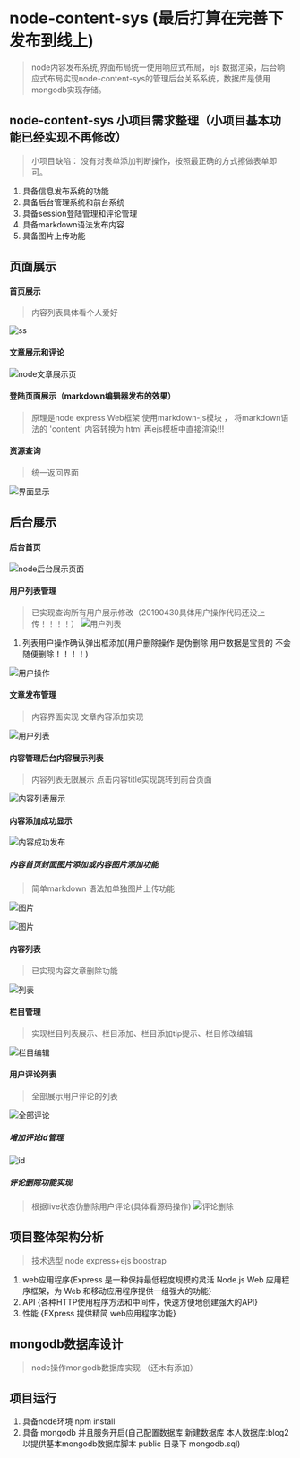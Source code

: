 # node-content-sys (最后打算在完善下 发布到线上)
>node内容发布系统,界面布局统一使用响应式布局，ejs 数据渲染，后台响应式布局实现node-content-sys的管理后台关系系统，数据库是使用mongodb实现存储。
## node-content-sys 小项目需求整理（小项目基本功能已经实现不再修改）
> 小项目缺陷： 没有对表单添加判断操作，按照最正确的方式擦做表单即可。
1. 具备信息发布系统的功能
2. 具备后台管理系统和前台系统
3. 具备session登陆管理和评论管理
4. 具备markdown语法发布内容
5. 具备图片上传功能
## 页面展示
#### 首页展示
  > 内容列表具体看个人爱好
  
![ss](/public/img/ii.png)  

#### 文章展示和评论

 ![node文章展示页](/public/img/view.png)
 
#### 登陆页面展示（markdown编辑器发布的效果）

> 原理是node express Web框架 使用markdown-js模块 ， 将markdown语法的 'content' 内容转换为 html 再ejs模板中直接渲染!!!

 
 #### 资源查询
 
 > 统一返回界面
 
 ![界面显示](/public/img/none.png)
 
## 后台展示

#### 后台首页
 ![node后台展示页面](/public/img/c.jpg)
#### 用户列表管理
> 已实现查询所有用户展示修改（20190430具体用户操作代码还没上传！！！！）
![用户列表](/public/img/f.png)

1. 列表用户操作确认弹出框添加(用户删除操作 是伪删除 用户数据是宝贵的 不会随便删除！！！！)

![用户操作](/public/img/aa.png)
#### 文章发布管理 
> 内容界面实现 文章内容添加实现

![用户列表](/public/img/SS.png)

#### 内容管理后台内容展示列表 

> 内容列表无限展示 点击内容title实现跳转到前台页面

![内容列表展示](/public/img/QQ.jpg)


#### 内容添加成功显示

![内容成功发布](/public/img/add.png)

##### 内容首页封面图片添加或内容图片添加功能
> 简单markdown 语法加单独图片上传功能

![图片](/public/img/p1.png)

![图片](/public/img/p2.png)

#### 内容列表
> 已实现内容文章删除功能

![列表](/public/img/LL.png)

#### 栏目管理
> 实现栏目列表展示、栏目添加、栏目添加tip提示、栏目修改编辑

![栏目编辑](/public/img/CC.png)

#### 用户评论列表

>全部展示用户评论的列表

![全部评论](/public/img/comments.png) 

##### 增加评论id管理
![id](/public/img/id.png)

##### 评论删除功能实现
> 根据live状态伪删除用户评论(具体看源码操作)
![评论删除](/public/img/admin_delete.png)



## 项目整体架构分析
> 技术选型 node express+ejs boostrap
 
1. web应用程序{Express 是一种保持最低程度规模的灵活 Node.js Web 应用程序框架，为 Web 和移动应用程序提供一组强大的功能}
2. API {各种HTTP使用程序方法和中间件，快速方便地创建强大的API}
3. 性能 {EXpress 提供精简 web应用程序功能}



## mongodb数据库设计
> node操作mongodb数据库实现 （还木有添加）

## 项目运行
1. 具备node环境 npm install
2. 具备 mongodb 并且服务开启(自己配置数据库 新建数据库 本人数据库:blog2 以提供基本mongodb数据库脚本 public 目录下 mongodb.sql)

   



